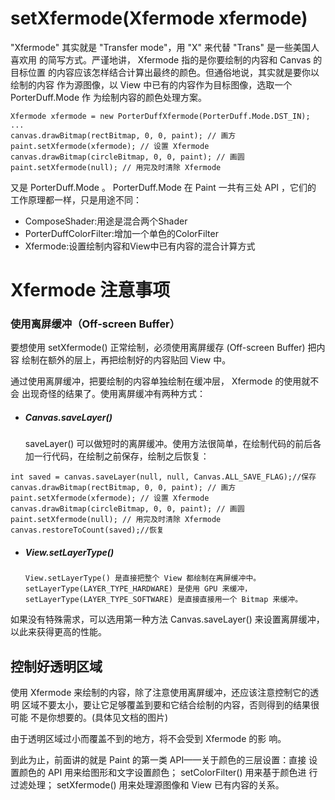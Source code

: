 # setXfermode(Xfermode xfermode)

 "Xfermode" 其实就是 "Transfer mode"，用 "X" 来代替 "Trans" 是一些美国人喜欢用 的简写方式。严谨地讲， Xfermode 指的是你要绘制的内容和 Canvas 的目标位置 的内容应该怎样结合计算出最终的颜色。但通俗地说，其实就是要你以绘制的内容 作为源图像，以 View 中已有的内容作为目标图像，选取一个 PorterDuff.Mode 作 为绘制内容的颜色处理方案。

```
Xfermode xfermode = new PorterDuffXfermode(PorterDuff.Mode.DST_IN);
...
canvas.drawBitmap(rectBitmap, 0, 0, paint); // 画方
paint.setXfermode(xfermode); // 设置 Xfermode
canvas.drawBitmap(circleBitmap, 0, 0, paint); // 画圆
paint.setXfermode(null); // 用完及时清除 Xfermode 
```

又是 PorterDuff.Mode 。 PorterDuff.Mode 在 Paint 一共有三处 API ，它们的 工作原理都一样，只是用途不同：

- ComposeShader:用途是混合两个Shader
- PorterDuffColorFilter:增加一个单色的ColorFilter
- Xfermode:设置绘制内容和View中已有内容的混合计算方式

# Xfermode 注意事项

### 使用离屏缓冲（Off-screen Buffer）

要想使用 setXfermode() 正常绘制，必须使用离屏缓存 (Off-screen Buffer) 把内容 绘制在额外的层上，再把绘制好的内容贴回 View 中。

通过使用离屏缓冲，把要绘制的内容单独绘制在缓冲层， Xfermode 的使用就不会 出现奇怪的结果了。使用离屏缓冲有两种方式：

- #####  Canvas.saveLayer() 

  saveLayer() 可以做短时的离屏缓冲。使用方法很简单，在绘制代码的前后各 加一行代码，在绘制之前保存，绘制之后恢复：

```
int saved = canvas.saveLayer(null, null, Canvas.ALL_SAVE_FLAG);//保存
canvas.drawBitmap(rectBitmap, 0, 0, paint); // 画方
paint.setXfermode(xfermode); // 设置 Xfermode
canvas.drawBitmap(circleBitmap, 0, 0, paint); // 画圆
paint.setXfermode(null); // 用完及时清除 Xfermode
canvas.restoreToCount(saved);//恢复
```

- ##### View.setLayerType()

  ```
  View.setLayerType() 是直接把整个 View 都绘制在离屏缓冲中。
  setLayerType(LAYER_TYPE_HARDWARE) 是使用 GPU 来缓冲，
  setLayerType(LAYER_TYPE_SOFTWARE) 是直接直接用一个 Bitmap 来缓冲。
  ```

  

如果没有特殊需求，可以选用第一种方法 Canvas.saveLayer() 来设置离屏缓冲， 以此来获得更高的性能。

## 控制好透明区域

使用 Xfermode 来绘制的内容，除了注意使用离屏缓冲，还应该注意控制它的透明 区域不要太小，要让它足够覆盖到要和它结合绘制的内容，否则得到的结果很可能 不是你想要的。(具体见文档的图片)

由于透明区域过小而覆盖不到的地方，将不会受到 Xfermode 的影 响。





到此为止，前面讲的就是 Paint 的第一类 API——关于颜色的三层设置：直接 设置颜色的 API 用来给图形和文字设置颜色； setColorFilter() 用来基于颜色进 行过滤处理； setXfermode() 用来处理源图像和 View 已有内容的关系。
